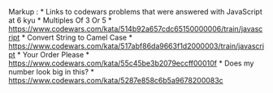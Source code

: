Markup : * Links to codewars problems that were answered with JavaScript at 6 kyu
            * Multiples Of 3 Or 5
                * https://www.codewars.com/kata/514b92a657cdc65150000006/train/javascript
            * Convert String to Camel Case
                * https://www.codewars.com/kata/517abf86da9663f1d2000003/train/javascript
            * Your Order Please
                * https://www.codewars.com/kata/55c45be3b2079eccff00010f
            * Does my number look big in this?
                * https://www.codewars.com/kata/5287e858c6b5a9678200083c
                